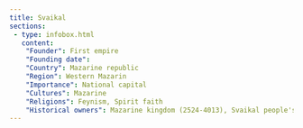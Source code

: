 ```yaml
---
title: Svaikal
sections:
 - type: infobox.html
   content:
    "Founder": First empire
    "Founding date": 
    "Country": Mazarine republic
    "Region": Western Mazarin
    "Importance": National capital
    "Cultures": Mazarine
    "Religions": Feynism, Spirit faith
    "Historical owners": Mazarine kingdom (2524-4013), Svaikal people's republic (4013), New Mazarine empire (4013-4114), Restored Mazarine kingdom (4114-4130), Mazarine republic (4130 onwards)
---
```


